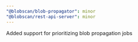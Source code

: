 ```yaml
---
"@blobscan/blob-propagator": minor
"@blobscan/rest-api-server": minor
---
```


Added support for prioritizing blob propagation jobs
